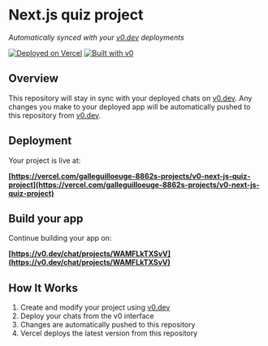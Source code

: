 # Next.js quiz project

*Automatically synced with your [v0.dev](https://v0.dev) deployments*

[![Deployed on Vercel](https://img.shields.io/badge/Deployed%20on-Vercel-black?style=for-the-badge&logo=vercel)](https://vercel.com/galleguilloeuge-8862s-projects/v0-next-js-quiz-project)
[![Built with v0](https://img.shields.io/badge/Built%20with-v0.dev-black?style=for-the-badge)](https://v0.dev/chat/projects/WAMFLkTXSvV)

## Overview

This repository will stay in sync with your deployed chats on [v0.dev](https://v0.dev).
Any changes you make to your deployed app will be automatically pushed to this repository from [v0.dev](https://v0.dev).

## Deployment

Your project is live at:

**[https://vercel.com/galleguilloeuge-8862s-projects/v0-next-js-quiz-project](https://vercel.com/galleguilloeuge-8862s-projects/v0-next-js-quiz-project)**

## Build your app

Continue building your app on:

**[https://v0.dev/chat/projects/WAMFLkTXSvV](https://v0.dev/chat/projects/WAMFLkTXSvV)**

## How It Works

1. Create and modify your project using [v0.dev](https://v0.dev)
2. Deploy your chats from the v0 interface
3. Changes are automatically pushed to this repository
4. Vercel deploys the latest version from this repository